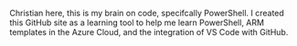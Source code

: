 Christian here, this is my brain on code, specifcally PowerShell.  I created this GitHub site as a learning tool to help me learn PowerShell, ARM templates in the Azure Cloud, and the integration of VS Code with GitHub.

